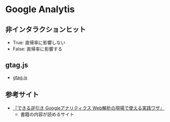 # Google Analytis
## 非インタラクションヒット
- True: 直帰率に影響しない
- False: 直帰率に影響する
## gtag.js
- [gtag.js](https://developers.google.com/analytics/devguides/collection/gtagjs)
## 参考サイト
- [『できる逆引き Googleアナリティクス Web解析の現場で使える実践ワザ』](https://dekiru.net/article/17756/)
  - 書籍の内容が読めるサイト